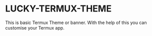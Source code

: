 # LUCKY-TERMUX-THEME
This is basic Termux Theme or banner. With the help of this you can customise your Termux app.
